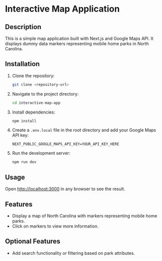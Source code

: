 # Interactive Map Application

## Description
This is a simple map application built with Next.js and Google Maps API. It displays dummy data markers representing mobile home parks in North Carolina.

## Installation

1. Clone the repository:
    ```bash
    git clone <repository-url>
    ```
2. Navigate to the project directory:
    ```bash
    cd interactive-map-app
    ```
3. Install dependencies:
    ```bash
    npm install
    ```
4. Create a `.env.local` file in the root directory and add your Google Maps API key:
    ```env
    NEXT_PUBLIC_GOOGLE_MAPS_API_KEY=YOUR_API_KEY_HERE
    ```
5. Run the development server:
    ```bash
    npm run dev
    ```

## Usage
Open [http://localhost:3000](http://localhost:3000) in any browser to see the result.

## Features
- Display a map of North Carolina with markers representing mobile home parks.
- Click on markers to view more information.

## Optional Features
- Add search functionality or filtering based on park attributes.

